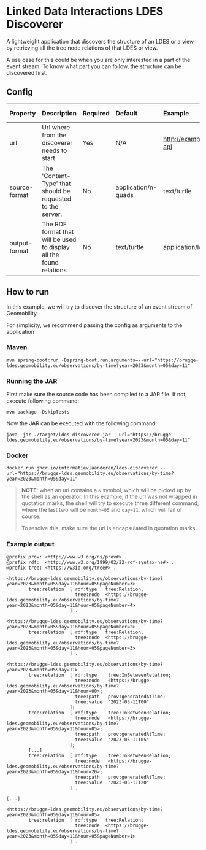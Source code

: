 # Linked Data Interactions LDES Discoverer

A lightweight application that discovers the structure of an LDES or a view by retrieving all the tree node relations of
that LDES or view.

A use case for this could be when you are only interested in a part of the event stream. To know what part you can
follow, the structure can be discovered first.

## Config

| Property      | Description                                                         | Required | Default             | Example                   | Supported values                                              |
|:--------------|:--------------------------------------------------------------------|:---------|:--------------------|:--------------------------|:--------------------------------------------------------------|
| url           | Url where from the discoverer needs to start                        | Yes      | N/A                 | http://example.com/my-api | HTTP and HTTPS url                                            |
| source-format | The 'Content-Type' that should be requested to the server.          | No       | application/n-quads | text/turtle               | Any type supported by [Apache Jena](https://jena.apache.org/) |
| output-format | The RDF format that will be used to display all the found relations | No       | text/turtle         | application/ld+json       | Any type supported by [Apache Jena](https://jena.apache.org/) |

## How to run

In this example, we will try to discover the structure of an event stream of Geomobility.

For simplicity, we recommend passing the config as arguments to the application

### Maven

```shell
mvn spring-boot:run -Dspring-boot.run.arguments=--url="https://brugge-ldes.geomobility.eu/observations/by-time?year=2023&month=05&day=11"
```

### Running the JAR

First make sure the source code has been compiled to a JAR file. If not, execute following command:

```shell
mvn package -DskipTests
```

Now the JAR can be executed with the following command:

```shell
java -jar ./target/ldes-discoverer.jar --url="https://brugge-ldes.geomobility.eu/observations/by-time?year=2023&month=05&day=11"
```

### Docker

```shell
docker run ghcr.io/informatievlaanderen/ldes-discoverer --url="https://brugge-ldes.geomobility.eu/observations/by-time?year=2023&month=05&day=11"
```

> **NOTE**: when an url contains a `&` symbol, which will be picked up by the shell as an operator. In this example, if
> the url was not wrapped in quotation marks, the shell will try to execute three different command, where the last two
> will be `month=05` and `day=11`, which will fail of course.
>
> To resolve this, make sure the url is encapsulated in quotation marks.

### Example output

```turtle
@prefix prov: <http://www.w3.org/ns/prov#> .
@prefix rdf:  <http://www.w3.org/1999/02/22-rdf-syntax-ns#> .
@prefix tree: <https://w3id.org/tree#> .

<https://brugge-ldes.geomobility.eu/observations/by-time?year=2023&month=05&day=11&hour=05&pageNumber=3>
        tree:relation  [ rdf:type   tree:Relation;
                         tree:node  <https://brugge-ldes.geomobility.eu/observations/by-time?year=2023&month=05&day=11&hour=05&pageNumber=4>
                       ] .

<https://brugge-ldes.geomobility.eu/observations/by-time?year=2023&month=05&day=11&hour=05&pageNumber=2>
        tree:relation  [ rdf:type   tree:Relation;
                         tree:node  <https://brugge-ldes.geomobility.eu/observations/by-time?year=2023&month=05&day=11&hour=05&pageNumber=3>
                       ] .

<https://brugge-ldes.geomobility.eu/observations/by-time?year=2023&month=05&day=11>
        tree:relation  [ rdf:type    tree:InBetweenRelation;
                         tree:node   <https://brugge-ldes.geomobility.eu/observations/by-time?year=2023&month=05&day=11&hour=00>;
                         tree:path   prov:generatedAtTime;
                         tree:value  "2023-05-11T00"
                       ];
        tree:relation  [ rdf:type    tree:InBetweenRelation;
                         tree:node   <https://brugge-ldes.geomobility.eu/observations/by-time?year=2023&month=05&day=11&hour=05>;
                         tree:path   prov:generatedAtTime;
                         tree:value  "2023-05-11T05"
                       ];
        [...]
        tree:relation  [ rdf:type    tree:InBetweenRelation;
                         tree:node   <https://brugge-ldes.geomobility.eu/observations/by-time?year=2023&month=05&day=11&hour=20>;
                         tree:path   prov:generatedAtTime;
                         tree:value  "2023-05-11T20"
                       ] .

[...]

<https://brugge-ldes.geomobility.eu/observations/by-time?year=2023&month=05&day=11&hour=05>
        tree:relation  [ rdf:type   tree:Relation;
                         tree:node  <https://brugge-ldes.geomobility.eu/observations/by-time?year=2023&month=05&day=11&hour=05&pageNumber=1>
                       ] .

```
